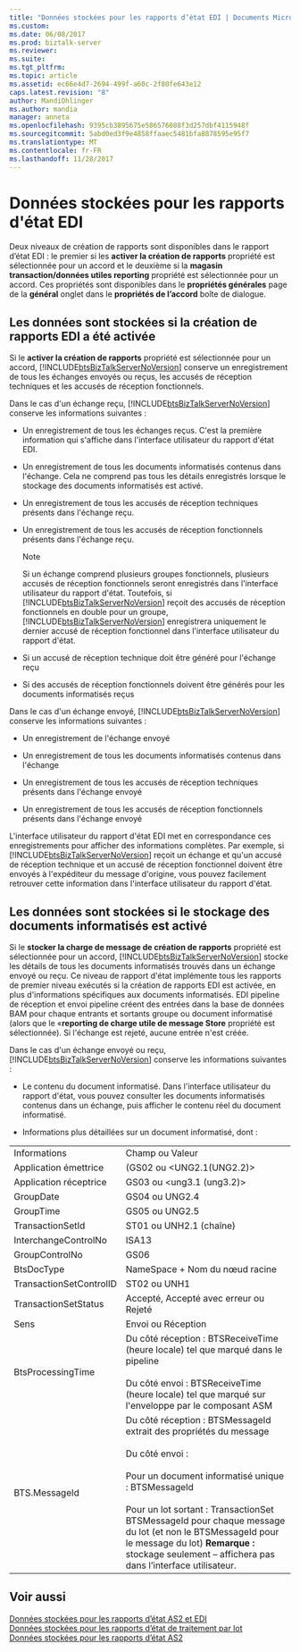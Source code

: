 ```yaml
---
title: "Données stockées pour les rapports d’état EDI | Documents Microsoft"
ms.custom: 
ms.date: 06/08/2017
ms.prod: biztalk-server
ms.reviewer: 
ms.suite: 
ms.tgt_pltfrm: 
ms.topic: article
ms.assetid: ec66e4d7-2694-499f-a60c-2f80fe643e12
caps.latest.revision: "8"
author: MandiOhlinger
ms.author: mandia
manager: anneta
ms.openlocfilehash: 9395cb3895675e586576088f3d257dbf4115948f
ms.sourcegitcommit: 5abd0ed3f9e4858ffaaec5481bfa8878595e95f7
ms.translationtype: MT
ms.contentlocale: fr-FR
ms.lasthandoff: 11/28/2017
---
```

# <a name="data-stored-for-edi-status-reports"></a>Données stockées pour les rapports d'état EDI
Deux niveaux de création de rapports sont disponibles dans le rapport d’état EDI : le premier si les **activer la création de rapports** propriété est sélectionnée pour un accord et le deuxième si la **magasin transaction/données utiles reporting** propriété est sélectionnée pour un accord. Ces propriétés sont disponibles dans le **propriétés générales** page de la **général** onglet dans le **propriétés de l’accord** boîte de dialogue.  
  
## <a name="data-stored-if-edi-reporting-is-activated"></a>Les données sont stockées si la création de rapports EDI a été activée  
 Si le **activer la création de rapports** propriété est sélectionnée pour un accord, [!INCLUDE[btsBizTalkServerNoVersion](../includes/btsbiztalkservernoversion-md.md)] conserve un enregistrement de tous les échanges envoyés ou reçus, les accusés de réception techniques et les accusés de réception fonctionnels.  
  
 Dans le cas d'un échange reçu, [!INCLUDE[btsBizTalkServerNoVersion](../includes/btsbiztalkservernoversion-md.md)] conserve les informations suivantes :  
  
-   Un enregistrement de tous les échanges reçus. C'est la première information qui s'affiche dans l'interface utilisateur du rapport d'état EDI.  
  
-   Un enregistrement de tous les documents informatisés contenus dans l'échange. Cela ne comprend pas tous les détails enregistrés lorsque le stockage des documents informatisés est activé.  
  
-   Un enregistrement de tous les accusés de réception techniques présents dans l'échange reçu.  
  
-   Un enregistrement de tous les accusés de réception fonctionnels présents dans l'échange reçu.  
  
    > [!NOTE]
    >  Si un échange comprend plusieurs groupes fonctionnels, plusieurs accusés de réception fonctionnels seront enregistrés dans l'interface utilisateur du rapport d'état. Toutefois, si [!INCLUDE[btsBizTalkServerNoVersion](../includes/btsbiztalkservernoversion-md.md)] reçoit des accusés de réception fonctionnels en double pour un groupe, [!INCLUDE[btsBizTalkServerNoVersion](../includes/btsbiztalkservernoversion-md.md)] enregistrera uniquement le dernier accusé de réception fonctionnel dans l'interface utilisateur du rapport d'état.  
  
-   Si un accusé de réception technique doit être généré pour l'échange reçu  
  
-   Si des accusés de réception fonctionnels doivent être générés pour les documents informatisés reçus  
  
 Dans le cas d'un échange envoyé, [!INCLUDE[btsBizTalkServerNoVersion](../includes/btsbiztalkservernoversion-md.md)] conserve les informations suivantes :  
  
-   Un enregistrement de l'échange envoyé  
  
-   Un enregistrement de tous les documents informatisés contenus dans l'échange  
  
-   Un enregistrement de tous les accusés de réception techniques présents dans l'échange envoyé  
  
-   Un enregistrement de tous les accusés de réception fonctionnels présents dans l'échange envoyé  
  
 L'interface utilisateur du rapport d'état EDI met en correspondance ces enregistrements pour afficher des informations complètes. Par exemple, si [!INCLUDE[btsBizTalkServerNoVersion](../includes/btsbiztalkservernoversion-md.md)] reçoit un échange et qu'un accusé de réception technique et un accusé de réception fonctionnel doivent être envoyés à l'expéditeur du message d'origine, vous pouvez facilement retrouver cette information dans  l'interface utilisateur du rapport d'état.  
  
## <a name="data-stored-if-transaction-set-storage-is-enabled"></a>Les données sont stockées si le stockage des documents informatisés est activé  
 Si le **stocker la charge de message de création de rapports** propriété est sélectionnée pour un accord, [!INCLUDE[btsBizTalkServerNoVersion](../includes/btsbiztalkservernoversion-md.md)] stocke les détails de tous les documents informatisés trouvés dans un échange envoyé ou reçu. Ce niveau de rapport d'état implémente tous les rapports de premier niveau exécutés si la création de rapports EDI est activée, en plus d'informations spécifiques aux documents informatisés. EDI pipeline de réception et envoi pipeline créent des entrées dans la base de données BAM pour chaque entrants et sortants groupe ou document informatisé (alors que le «**reporting de charge utile de message Store** propriété est sélectionnée). Si l'échange est rejeté, aucune entrée n'est créée.  
  
 Dans le cas d'un échange envoyé ou reçu, [!INCLUDE[btsBizTalkServerNoVersion](../includes/btsbiztalkservernoversion-md.md)] conserve les informations suivantes :  
  
-   Le contenu du document informatisé. Dans l'interface utilisateur du rapport d'état, vous pouvez consulter les documents informatisés contenus dans un échange, puis afficher le contenu réel du document informatisé.  
  
-   Informations plus détaillées sur un document informatisé, dont :  
  
|||  
|-|-|  
|Informations|Champ ou Valeur|  
|Application émettrice|(GS02 ou \<UNG2.1(UNG2.2)\>|  
|Application réceptrice|GS03 ou \<ung3.1 (ung3.2)\>|  
|GroupDate|GS04 ou UNG2.4|  
|GroupTime|GS05 ou UNG2.5|  
|TransactionSetId|ST01 ou UNH2.1 (chaîne)|  
|InterchangeControlNo|ISA13|  
|GroupControlNo|GS06|  
|BtsDocType|NameSpace + Nom du nœud racine|  
|TransactionSetControlID|ST02 ou UNH1|  
|TransactionSetStatus|Accepté, Accepté avec erreur ou Rejeté|  
|Sens|Envoi ou Réception|  
|BtsProcessingTime|Du côté réception : BTSReceiveTime (heure locale) tel que marqué dans le pipeline<br /><br /> Du côté envoi : BTSReceiveTime (heure locale) tel que marqué sur l'enveloppe par le composant ASM|  
|BTS.MessageId|Du côté réception : BTSMessageId extrait des propriétés du message<br /><br /> Du côté envoi :<br /><br /> Pour un document informatisé unique : BTSMessageId<br /><br /> Pour un lot sortant : TransactionSet BTSMessageId pour chaque message du lot (et non le BTSMessageId pour le message du lot) **Remarque :** stockage seulement – affichera pas dans l’interface utilisateur.|  
  
## <a name="see-also"></a>Voir aussi  
 [Données stockées pour les rapports d’état AS2 et EDI](../core/data-stored-for-edi-and-as2-status-reports.md)   
 [Données stockées pour les rapports d’état de traitement par lot](../core/data-stored-for-batching-status-reports.md)   
 [Données stockées pour les rapports d’état AS2](../core/data-stored-for-as2-status-reports.md)